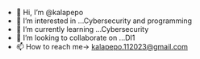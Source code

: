 - 👋 Hi, I’m @kalapepo
- 👀 I’m interested in ...Cybersecurity and programming 
- 🌱 I’m currently learning ...Cybersecurity 
- 💞️ I’m looking to collaborate on ...DI1
- 📫 How to reach me-> kalapepo.112023@gmail.com

<!---
kalapepo/kalapepo is a ✨ special ✨ repository because its `README.md` (this file) appears on your GitHub profile.
You can click the Preview link to take a look at your changes.
--->
